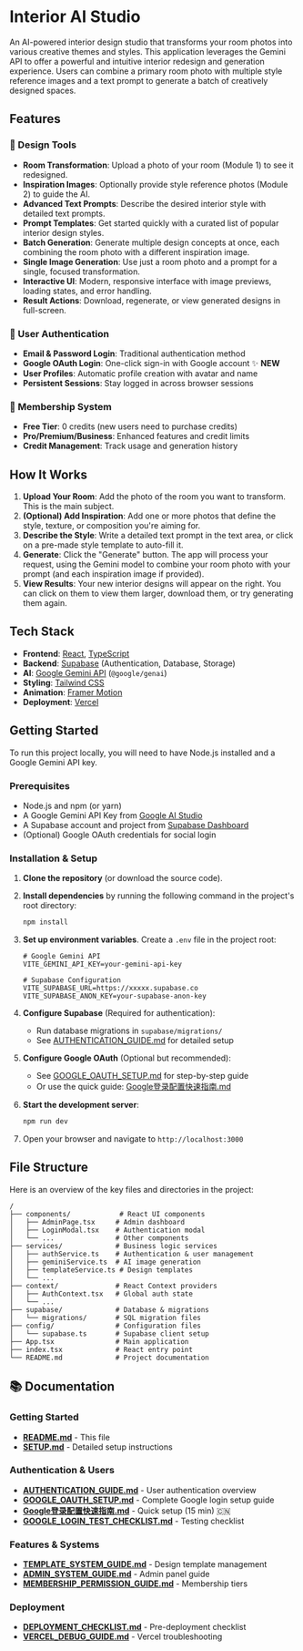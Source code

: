 # Interior AI Studio

An AI-powered interior design studio that transforms your room photos into various creative themes and styles. This application leverages the Gemini API to offer a powerful and intuitive interior redesign and generation experience. Users can combine a primary room photo with multiple style reference images and a text prompt to generate a batch of creatively designed spaces.

## Features

### 🎨 Design Tools
-   **Room Transformation**: Upload a photo of your room (Module 1) to see it redesigned.
-   **Inspiration Images**: Optionally provide style reference photos (Module 2) to guide the AI.
-   **Advanced Text Prompts**: Describe the desired interior style with detailed text prompts.
-   **Prompt Templates**: Get started quickly with a curated list of popular interior design styles.
-   **Batch Generation**: Generate multiple design concepts at once, each combining the room photo with a different inspiration image.
-   **Single Image Generation**: Use just a room photo and a prompt for a single, focused transformation.
-   **Interactive UI**: Modern, responsive interface with image previews, loading states, and error handling.
-   **Result Actions**: Download, regenerate, or view generated designs in full-screen.

### 🔐 User Authentication
-   **Email & Password Login**: Traditional authentication method
-   **Google OAuth Login**: One-click sign-in with Google account ✨ **NEW**
-   **User Profiles**: Automatic profile creation with avatar and name
-   **Persistent Sessions**: Stay logged in across browser sessions

### 💎 Membership System
-   **Free Tier**: 0 credits (new users need to purchase credits)
-   **Pro/Premium/Business**: Enhanced features and credit limits
-   **Credit Management**: Track usage and generation history

## How It Works

1.  **Upload Your Room**: Add the photo of the room you want to transform. This is the main subject.
2.  **(Optional) Add Inspiration**: Add one or more photos that define the style, texture, or composition you're aiming for.
3.  **Describe the Style**: Write a detailed text prompt in the text area, or click on a pre-made style template to auto-fill it.
4.  **Generate**: Click the "Generate" button. The app will process your request, using the Gemini model to combine your room photo with your prompt (and each inspiration image if provided).
5.  **View Results**: Your new interior designs will appear on the right. You can click on them to view them larger, download them, or try generating them again.

## Tech Stack

-   **Frontend**: [React](https://reactjs.org/), [TypeScript](https://www.typescriptlang.org/)
-   **Backend**: [Supabase](https://supabase.com/) (Authentication, Database, Storage)
-   **AI**: [Google Gemini API](https://ai.google.dev/) (`@google/genai`)
-   **Styling**: [Tailwind CSS](https://tailwindcss.com/)
-   **Animation**: [Framer Motion](https://www.framer.com/motion/)
-   **Deployment**: [Vercel](https://vercel.com/)

## Getting Started

To run this project locally, you will need to have Node.js installed and a Google Gemini API key.

### Prerequisites

-   Node.js and npm (or yarn)
-   A Google Gemini API Key from [Google AI Studio](https://aistudio.google.com/app/apikey)
-   A Supabase account and project from [Supabase Dashboard](https://supabase.com/dashboard)
-   (Optional) Google OAuth credentials for social login

### Installation & Setup

1.  **Clone the repository** (or download the source code).

2.  **Install dependencies** by running the following command in the project's root directory:
    ```bash
    npm install
    ```

3.  **Set up environment variables**.
    Create a `.env` file in the project root:
    ```env
    # Google Gemini API
    VITE_GEMINI_API_KEY=your-gemini-api-key
    
    # Supabase Configuration
    VITE_SUPABASE_URL=https://xxxxx.supabase.co
    VITE_SUPABASE_ANON_KEY=your-supabase-anon-key
    ```

4.  **Configure Supabase** (Required for authentication):
    - Run database migrations in `supabase/migrations/`
    - See [AUTHENTICATION_GUIDE.md](./AUTHENTICATION_GUIDE.md) for detailed setup

5.  **Configure Google OAuth** (Optional but recommended):
    - See [GOOGLE_OAUTH_SETUP.md](./GOOGLE_OAUTH_SETUP.md) for step-by-step guide
    - Or use the quick guide: [Google登录配置快速指南.md](./Google登录配置快速指南.md)

6.  **Start the development server**:
    ```bash
    npm run dev
    ```

7.  Open your browser and navigate to `http://localhost:3000`

## File Structure

Here is an overview of the key files and directories in the project:

```
/
├── components/            # React UI components
│   ├── AdminPage.tsx     # Admin dashboard
│   ├── LoginModal.tsx    # Authentication modal
│   └── ...               # Other components
├── services/             # Business logic services
│   ├── authService.ts    # Authentication & user management
│   ├── geminiService.ts  # AI image generation
│   ├── templateService.ts # Design templates
│   └── ...
├── context/              # React Context providers
│   ├── AuthContext.tsx   # Global auth state
│   └── ...
├── supabase/             # Database & migrations
│   └── migrations/       # SQL migration files
├── config/               # Configuration files
│   └── supabase.ts       # Supabase client setup
├── App.tsx               # Main application
├── index.tsx             # React entry point
└── README.md             # Project documentation
```

## 📚 Documentation

### Getting Started
- **[README.md](./README.md)** - This file
- **[SETUP.md](./SETUP.md)** - Detailed setup instructions

### Authentication & Users
- **[AUTHENTICATION_GUIDE.md](./AUTHENTICATION_GUIDE.md)** - User authentication overview
- **[GOOGLE_OAUTH_SETUP.md](./GOOGLE_OAUTH_SETUP.md)** - Complete Google login setup guide
- **[Google登录配置快速指南.md](./Google登录配置快速指南.md)** - Quick setup (15 min) 🇨🇳
- **[GOOGLE_LOGIN_TEST_CHECKLIST.md](./GOOGLE_LOGIN_TEST_CHECKLIST.md)** - Testing checklist

### Features & Systems
- **[TEMPLATE_SYSTEM_GUIDE.md](./TEMPLATE_SYSTEM_GUIDE.md)** - Design template management
- **[ADMIN_SYSTEM_GUIDE.md](./ADMIN_SYSTEM_GUIDE.md)** - Admin panel guide
- **[MEMBERSHIP_PERMISSION_GUIDE.md](./MEMBERSHIP_PERMISSION_GUIDE.md)** - Membership tiers

### Deployment
- **[DEPLOYMENT_CHECKLIST.md](./DEPLOYMENT_CHECKLIST.md)** - Pre-deployment checklist
- **[VERCEL_DEBUG_GUIDE.md](./VERCEL_DEBUG_GUIDE.md)** - Vercel troubleshooting